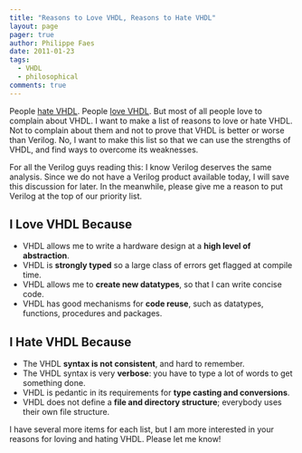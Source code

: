 ```yaml
---
title: "Reasons to Love VHDL, Reasons to Hate VHDL"
layout: page 
pager: true
author: Philippe Faes
date: 2011-01-23
tags: 
  - VHDL
  - philosophical
comments: true
---
```

People <a href="http://www.google.be/search?q=hate+vhdl">hate VHDL</a>. People <a href="http://www.google.be/search?q=love+vhdl">love VHDL</a>. But most of all people love to complain about VHDL. 
I want to make a list of reasons to love or hate VHDL. Not to complain about them and not to prove that VHDL is better or worse than Verilog. No, I want to make this list so that we can use the strengths of VHDL, and find ways to overcome its weaknesses.

For all the Verilog guys reading this: I know Verilog deserves the same analysis. Since we do not have a Verilog product available today, I will save this discussion for later. In the meanwhile, please give me a reason to put Verilog at the top of our priority list.

## I Love VHDL Because

* VHDL allows me to write a hardware design at a <strong>high level of abstraction</strong>.
* VHDL is <strong>strongly typed</strong> so a large class of errors get flagged at compile time.
* VHDL allows me to <strong>create new datatypes</strong>, so that I can write concise code.
* VHDL has good mechanisms for <strong>code reuse</strong>, such as datatypes, functions, procedures and packages.

## I Hate VHDL Because

* The VHDL <strong>syntax is not consistent</strong>, and hard to remember.
* The VHDL syntax is very <strong>verbose</strong>: you have to type a lot of words to get something done.
* VHDL is pedantic in its requirements for <strong>type casting and conversions</strong>.
* VHDL does not define a <strong>file and directory structure</strong>; everybody uses their own file structure.

I have several more items for each list, but I am more interested in your reasons for loving and hating VHDL. 
Please let me know!